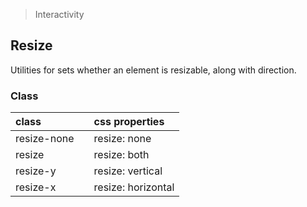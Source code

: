 > Interactivity

## Resize

Utilities for sets whether an element is resizable, along with direction.

### Class

| class |  | css properties |
|:--|:--|:--|
| resize-none |  | resize: none |
| resize |  | resize: both |
| resize-y |  | resize: vertical |
| resize-x |  | resize: horizontal |

